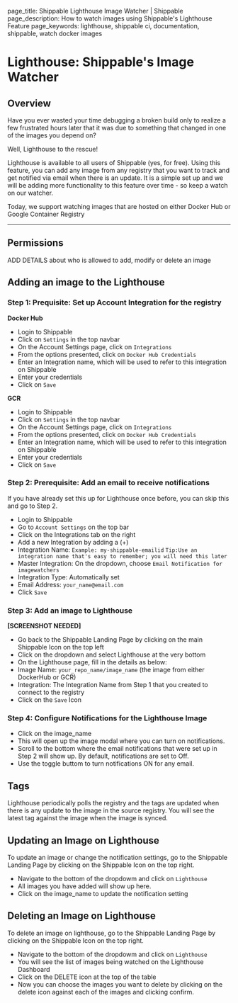 page_title: Shippable Lighthouse Image Watcher | Shippable
page_description: How to watch images using Shippable's Lighthouse Feature
page_keywords: lighthouse, shippable ci, documentation, shippable, watch docker images

# Lighthouse: Shippable's Image Watcher

## Overview

Have you ever wasted your time debugging a broken build only to realize a few frustrated hours later that it was due to something that changed in one of the images you depend on?

Well, Lighthouse to the rescue!

Lighthouse is available to all users of Shippable (yes, for free). Using this feature, you can add any image from any registry that you want to track and get notified via email when there is an update. It is a simple set up and we will be adding more functionality to this feature over time - so keep a watch on our watcher.

Today, we support watching images that are hosted on either Docker Hub or Google Container Registry

* * * * *

## Permissions

ADD DETAILS about who is allowed to add, modify or delete an image

## Adding an image to the Lighthouse

### Step 1: Prequisite: Set up Account Integration for the registry

**Docker Hub**

- Login to Shippable
- Click on `Settings` in the top navbar
- On the Account Settings page, click on `Integrations`
- From the options presented, click on `Docker Hub Credentials`
- Enter an Integration name, which will be used to refer to this integration on Shippable
- Enter your credentials
- Click on `Save`

**GCR**

- Login to Shippable
- Click on `Settings` in the top navbar
- On the Account Settings page, click on `Integrations`
- From the options presented, click on `Docker Hub Credentials`
- Enter an Integration name, which will be used to refer to this integration on Shippable
- Enter your credentials
- Click on `Save`

### Step 2: Prerequisite: Add an email to receive notifications

If you have already set this up for Lighthouse once before, you can skip this and go to Step 2.

- Login to Shippable
- Go to `Account Settings` on the top bar
- Click on the Integrations tab on the right
- Add a new Integration by adding a (+)
- Integration Name: `Example: my-shippable-emailid` ```Tip:Use an integration name that's easy to remember; you will need this later```
- Master Integration: On the dropdown, choose `Email Notification for imagewatchers`
- Integration Type: Automatically set
- Email Address: `your_name@email.com`
- Click `Save`

### Step 3: Add an image to Lighthouse

 **[SCREENSHOT NEEDED]**

 - Go back to the Shippable Landing Page by clicking on the main Shippable Icon on the top left
 - Click on the dropdown and select Lighthouse at the very bottom
 - On the Lighthouse page, fill in the details as below:
 - Image Name: `your_repo_name/image_name` (the image from either DockerHub or GCR)
 - Integration: The Integration Name from Step 1 that you created to connect to the registry
 - Click on the `Save` Icon

 ### Step 4: Configure Notifications for the Lighthouse Image

 - Click on the image_name
 - This will open up the image modal where you can turn on notifications.
 - Scroll to the bottom where the email notifications that were set up in Step 2 will show up. By default, notifications are set to Off.
 - Use the toggle buttom to turn notifications ON for any email.

 ## Tags

 Lighthouse periodically polls the registry and the tags are updated when there is any update to the image in the source registry. You will see the latest tag against the image when the image is synced.

## Updating an Image on Lighthouse

To update an image or change the notification settings, go to the Shippable Landing Page by clicking on the Shippable Icon on the top right.

- Navigate to the bottom of the dropdowm and click on `Lighthouse`
- All images you have added will show up here.
- Click on the image_name to update the notification setting

 ## Deleting an Image on Lighthouse

 To delete an image on lighthouse, go to the Shippable Landing Page by clicking on the Shippable Icon on the top right.

- Navigate to the bottom of the dropdowm and click on `Lighthouse`
- You will see the list of images being watched on the Lighthouse Dashboard
- Click on the DELETE icon at the top of the table
- Now you can choose the images you want to delete by clicking on the delete icon against each of the images and clicking confirm.
